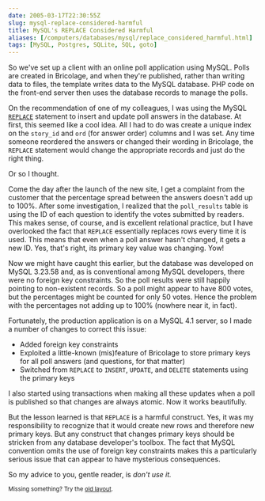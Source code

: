 ```yaml
--- 
date: 2005-03-17T22:30:55Z
slug: mysql-replace-considered-harmful
title: MySQL's REPLACE Considered Harmful
aliases: [/computers/databases/mysql/replace_considered_harmful.html]
tags: [MySQL, Postgres, SQLite, SQL, goto]
---
```


<p>So we've set up a client with an online poll application using MySQL. Polls
are created in Bricolage, and when they're published, rather than writing data
to files, the template writes data to the MySQL database. PHP code on the
front-end server then uses the database records to manage the polls.</p>

<p>On the recommendation of one of my colleagues, I was using the MySQL
<a href="http://dev.mysql.com/doc/mysql/en/replace.html" title="Documentation
for the MySQL REPLACE statement"><code>REPLACE</code></a> statement to insert
and update poll answers in the database. At first, this seemed like a cool idea.
All I had to do was create a unique index on the <code>story_id</code> and
<code>ord</code> (for answer order) columns and I was set. Any time someone
reordered the answers or changed their wording in Bricolage, the
<code>REPLACE</code> statement would change the appropriate records and just do
the right thing.</p>

<p>Or so I thought.</p>

<p>Come the day after the launch of the new site, I get a complaint from the
customer that the percentage spread between the answers doesn't add up to
100%. After some investigation, I realized that the <code>poll_results</code>
table is using the ID of each question to identify the votes submitted by
readers. This makes sense, of course, and is excellent relational practice,
but I have overlooked the fact that <code>REPLACE</code> essentially replaces
rows every time it is used. This means that even when a poll answer hasn't
changed, it gets a new ID. Yes, that's right, its primary key value was
changing. Yow!</p>

<p>Now we might have caught this earlier, but the database was developed on
MySQL 3.23.58 and, as is conventional among MySQL developers, there were no
foreign key constraints. So the poll results were still happily pointing to
non-existent records. So a poll might appear to have 800 votes, but the
percentages might be counted for only 50 votes. Hence the problem with the
percentages not adding up to 100% (nowhere near it, in fact).</p>

<p>Fortunately, the production application is on a MySQL 4.1 server, so I
made a number of changes to correct this issue:</p>

<ul>
  <li>Added foreign key constraints</li>
  <li>Exploited a little-known (mis)feature of Bricolage to store primary keys
    for all poll answers (and questions, for that matter)</li>
  <li>Switched from <code>REPLACE</code> to <code>INSERT</code>,
    <code>UPDATE</code>, and <code>DELETE</code> statements using the primary
    keys</li>
</ul>

<p>I also started using transactions when making all these updates when a poll
is published so that changes are always atomic. Now it works beautifully.</p>

<p>But the lesson learned is that <code>REPLACE</code> is a harmful construct.
Yes, it was my responsibility to recognize that it would create new rows and
therefore new primary keys. But any construct that changes primary keys should
be stricken from any database developer's toolbox. The fact that MySQL
convention omits the use of foreign key constraints makes this a particularly
serious issue that can appear to have mysterious consequences.</p>

<p>So my advice to you, gentle reader, is <em>don't use it.</em></p>

<p class="past"><small>Missing something? Try the <a rel="nofollow" href="http://past.justatheory.com/computers/databases/mysql/replace_considered_harmful.html">old layout</a>.</small></p>


